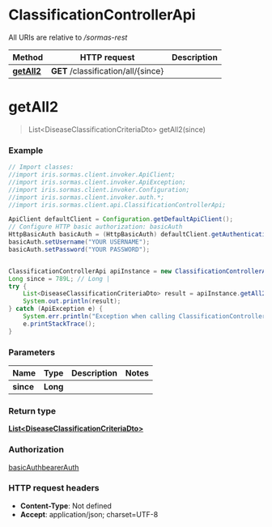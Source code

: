# ClassificationControllerApi

All URIs are relative to */sormas-rest*

Method | HTTP request | Description
------------- | ------------- | -------------
[**getAll2**](ClassificationControllerApi.md#getAll2) | **GET** /classification/all/{since} | 

<a name="getAll2"></a>
# **getAll2**
> List&lt;DiseaseClassificationCriteriaDto&gt; getAll2(since)



### Example
```java
// Import classes:
//import iris.sormas.client.invoker.ApiClient;
//import iris.sormas.client.invoker.ApiException;
//import iris.sormas.client.invoker.Configuration;
//import iris.sormas.client.invoker.auth.*;
//import iris.sormas.client.api.ClassificationControllerApi;

ApiClient defaultClient = Configuration.getDefaultApiClient();
// Configure HTTP basic authorization: basicAuth
HttpBasicAuth basicAuth = (HttpBasicAuth) defaultClient.getAuthentication("basicAuth");
basicAuth.setUsername("YOUR USERNAME");
basicAuth.setPassword("YOUR PASSWORD");


ClassificationControllerApi apiInstance = new ClassificationControllerApi();
Long since = 789L; // Long | 
try {
    List<DiseaseClassificationCriteriaDto> result = apiInstance.getAll2(since);
    System.out.println(result);
} catch (ApiException e) {
    System.err.println("Exception when calling ClassificationControllerApi#getAll2");
    e.printStackTrace();
}
```

### Parameters

Name | Type | Description  | Notes
------------- | ------------- | ------------- | -------------
 **since** | **Long**|  |

### Return type

[**List&lt;DiseaseClassificationCriteriaDto&gt;**](DiseaseClassificationCriteriaDto.md)

### Authorization

[basicAuth](../README.md#basicAuth)[bearerAuth](../README.md#bearerAuth)

### HTTP request headers

 - **Content-Type**: Not defined
 - **Accept**: application/json; charset=UTF-8


